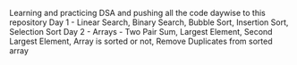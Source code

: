 Learning and practicing DSA and pushing all the code daywise to this repository
Day 1 - Linear Search, Binary Search, Bubble Sort, Insertion Sort, Selection Sort
Day 2 - Arrays - Two Pair Sum, Largest Element, Second Largest Element, Array is sorted or not, Remove Duplicates from sorted array
